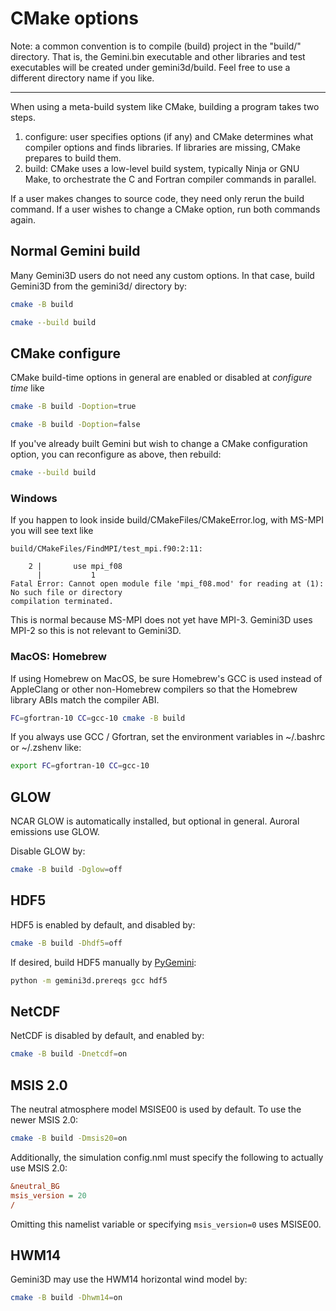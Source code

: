 # CMake options

Note: a common convention is to compile (build) project in the "build/" directory.
That is, the Gemini.bin executable and other libraries and test executables will be created under gemini3d/build.
Feel free to use a different directory name if you like.

---

When using a meta-build system like CMake, building a program takes two steps.

1. configure: user specifies options (if any) and CMake determines what compiler options and finds libraries. If libraries are missing, CMake prepares to build them.
2. build: CMake uses a low-level build system, typically Ninja or GNU Make, to orchestrate the C and Fortran compiler commands in parallel.

If a user makes changes to source code, they need only rerun the build command.
If a user wishes to change a CMake option, run both commands again.

## Normal Gemini build

Many Gemini3D users do not need any custom options.
In that case, build Gemini3D from the gemini3d/ directory by:

```sh
cmake -B build

cmake --build build
```

## CMake configure

CMake build-time options in general are enabled or disabled at *configure time* like

```sh
cmake -B build -Doption=true

cmake -B build -Doption=false
```

If you've already built Gemini but wish to change a CMake configuration option, you can reconfigure as above, then rebuild:

```sh
cmake --build build
```

### Windows

If you happen to look inside build/CMakeFiles/CMakeError.log, with MS-MPI you will see text like

```
build/CMakeFiles/FindMPI/test_mpi.f90:2:11:

    2 |       use mpi_f08
      |           1
Fatal Error: Cannot open module file 'mpi_f08.mod' for reading at (1): No such file or directory
compilation terminated.
```

This is normal because MS-MPI does not yet have MPI-3.
Gemini3D uses MPI-2 so this is not relevant to Gemini3D.

### MacOS: Homebrew

If using Homebrew on MacOS, be sure Homebrew's GCC is used instead of AppleClang or other non-Homebrew compilers so that the Homebrew library ABIs match the compiler ABI.

```sh
FC=gfortran-10 CC=gcc-10 cmake -B build
```

If you always use GCC / Gfortran, set the environment variables in ~/.bashrc or ~/.zshenv like:

```sh
export FC=gfortran-10 CC=gcc-10
```

## GLOW

NCAR GLOW is automatically installed, but optional in general.
Auroral emissions use GLOW.

Disable GLOW by:

```sh
cmake -B build -Dglow=off
```

## HDF5

HDF5 is enabled by default, and disabled by:

```sh
cmake -B build -Dhdf5=off
```

If desired, build HDF5 manually by
[PyGemini](https://github.com/gemini3d/pygemini):

```sh
python -m gemini3d.prereqs gcc hdf5
```

## NetCDF

NetCDF is disabled by default, and enabled by:

```sh
cmake -B build -Dnetcdf=on
```

## MSIS 2.0

The neutral atmosphere model MSISE00 is used by default.
To use the newer MSIS 2.0:

```sh
cmake -B build -Dmsis20=on
```

Additionally, the simulation config.nml must specify the following to actually use MSIS 2.0:

```ini
&neutral_BG
msis_version = 20
/
```

Omitting this namelist variable or specifying `msis_version=0` uses MSISE00.

## HWM14

Gemini3D may use the HWM14 horizontal wind model by:

```sh
cmake -B build -Dhwm14=on
```
